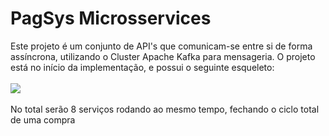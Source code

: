 # PagSys Microsservices
Este projeto é um conjunto de API's que comunicam-se entre si de forma assíncrona, utilizando o Cluster Apache Kafka para mensageria. O projeto está no início da implementação, e possui o seguinte esqueleto:
<br>
<br>
<img src="https://i.imgur.com/9xHpUjS.png">
<br>
<br>
No total serão 8 serviços rodando ao mesmo tempo, fechando o ciclo total de uma compra

